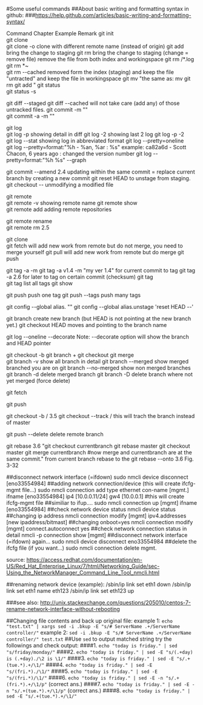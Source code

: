 #Some useful commands
##About basic writing and formatting syntax in github:
###https://help.github.com/articles/basic-writing-and-formatting-syntax/

Command	Chapter		Example	Remark
git init				
git clone <git URL>				
git clone -o <remote name> <git URL>				clone with different remote name (instead of origin)
git add <file name>				bring the change to staging
git rm <removed file name>				bring the change to staging (change = remove file) remove the file from both index and workingspace
git rm /\*.log				
git rm \*~				
git rm --cached <file name>				removed form the index (staging) and keep the file "untracted" and keep the file in workingspace
git mv <file from> <file to>				"the same as:
mv <file from> <file to>
git rm <file from>
git add <file to>"
git status				
git status -s				
				
git diff --staged			git diff --cached	will not take care (add any) of those untracked files.
git commit -m "<message>"				
git commit -a -m "<message>"				
				
git log				
git log -p				showing detail  in diff
git log -2				showing last 2 log
git log -p -2				
git log --stat				showing log in abbreviated format
git log --pretty=oneline				
git log --pretty=format:"%h - %an, %ar : %s"				example: ca82a6d - Scott Chacon, 6 years ago : changed the version number
git log --pretty=format:"%h %s" --graph				
				
git commit --amend	2.4			updating within the same commit = replace current branch by creating a new commit
git reset HEAD <file name>				to unstage from staging.
git checkout -- <file name>				unmodifying a modified file
				
git remote				
git remote -v				showing remote name
git remote show <remote name>				
git remote add <short name> <git reop url>				adding remote repositories
				
git remote rename <remote from> <remote to>				
git remote rm <remote to be delteted>	2.5			
				
				
git clone <url>				
git fetch <remote name>				will add new work from remote but do not merge, you need to merge yourself
git pull <remote name>				will add new work from remote but do merge
git push <remote name> <branch name>				
				
git tag -a <tag> -m <comment>			git tag -a v1.4 -m "my ver 1.4"	for current commit to tag
git tag -a <tag> <commit checksum>	2.6			for later to tag on certain commit (checksum)
git tag <tag>				
git tag				list all tags
git show <tag>				
				
git push <remote name> <tag>				push one tag
git push <remote name> --tags				push many tags
				
git config --global alias.<short aliases> "<command keywords>"			git config --global alias.unstage 'reset HEAD --'	
				
				
				
git branch <new branch name>				create new branch (but HEAD is not pointing at the new branch yet.)
git checkout <branch name>				HEAD moves and pointing to the branch name
				
git log --oneline --decorate				Note: --decorate option will show the branch and HEAD pointer
				
git checkout -b <new created branch>			git branch <new branch> + git checkout <new branch>	
git merge <to another branch merge in>				
git branch -v				show all branch in detail
git branch --merged				show merged branched you are on
git branch --no-merged				show non merged branches
git branch -d <branch>				delete merged branch
git branch -D <branch>				delete branch where not yet merged (force delete)
				
git fetch <remote>				
				
git push <remote> <your branch>				
				
git checkout -b <branch> <remote>/<branch>	3.5		git checkout --track <remote>/<branch>	this will trach the branch instead of master
				
git push <remote> --delete <branch>				delete remote branch
				
				
git rebase <branch basedwith>	3.6		"git checkout currentbranch
git rebase master
git checkout master
git merge currentbranch #now merge and currentbranch are at the same commit."	from current branch rebase to the <branch to>
git rebase --onto <branch base> <branch sibling> <branch main>	3.6	Fig. 3-32		


##disconnect network interface (=ifdown)
sudo nmcli device disconnect [eno33554984]
##adding network connection/device (this will create ifcfg-mgmt file…)
sudo nmcli connection add type ethernet con-name [mgmt.] ifname [eno33554984] ip4 [10.0.0.11/24] gw4 [10.0.0.1] #this will create ifcfg-mgmt file
##similiar to ifup….
sudo nmcli connection up [mgmt] ifname [eno33554984]
##check network device status
nmcli device status
##changing ip address
nmcli connection modify [mgmt] ipv4.addresses [new ipaddress/bitmast]
##changing onboot=yes
nmcli connection modify [mgmt] connect.autoconnect yes
##check network connection status in detail
nmcli -p connection show [mgmt]
##disconnect network interface (=ifdown) again…
sudo nmcli device disconnect eno33554984
##delete the ifcfg file (if you want…)
sudo nmcli connection delete mgmt.


source:
https://access.redhat.com/documentation/en-US/Red_Hat_Enterprise_Linux/7/html/Networking_Guide/sec-Using_the_NetworkManager_Command_Line_Tool_nmcli.html

##renaming network device (example):
/sbin/ip link set eth1 down
/sbin/ip link set eth1 name eth123
/sbin/ip link set eth123 up

###see also:
http://unix.stackexchange.com/questions/205010/centos-7-rename-network-interface-without-rebooting

##Changing file contents and back up original file:
example 1: `echo "test.txt" | xargs sed -i .bkup -E "s/# ServerName .+/ServerName controller/"`
example 2: `sed -i .bkup -E "s/# ServerName .+/ServerName controller/" test.txt`
##Use `sed` to output matched string
try the followings and check output:
####1. `echo "today is friday." | sed "s/friday/monday/"`
####2. `echo "today is friday." | sed -E "s/(.+day) is (.+day)./\2 is \1/"`
####3. `echo "today is friday." | sed -E "s/.+(tue.*).+/\1/"`
####4. `echo "today is friday." | sed -E "s/(fri.*)./\1/"`
####5. `echo "today is friday." | sed -E "s/(fri.*)/\1/"`
####6. `echo "today is friday." | sed -E -n "s/.+(fri.*).+/\1/p"` (correct ans.)
####7. `echo "today is friday." | sed -E -n "s/.+(tue.*).+/\1/p"` (correct ans.)
####8. `echo "today is friday." | sed -E "s/.+(tue.*).+/\1/"`
